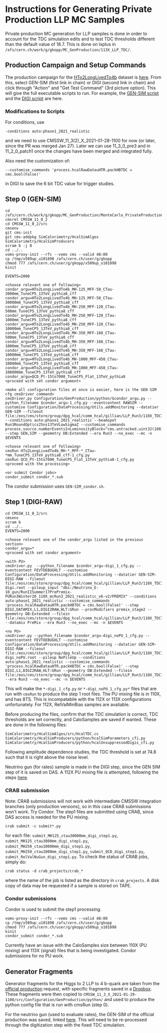 # Instructions for Generating Private Production LLP MC Samples
Private production MC generation for LLP samples is done in order to account for the TDC simulation edits and to test TDC thresholds different than the default value of 18.7. This is done on lxplus in `/afs/cern.ch/work/g/gkopp/MC_GenProduction/113X_LLP_TDC/`.

## Production Campaign and Setup Commands
The production campaign for the [HTo2LongLivedTo4b](https://cmsweb.cern.ch/das/request?view=list&limit=50&instance=prod%2Fglobal&input=dataset+dataset%3D%2FHTo2LongLivedTo4b*%2F*%2F*) dataset is [here](https://cms-pdmv.cern.ch/mcm/requests?prepid=TSG-Run3Winter20DRPremixMiniAOD-00056&page=0&shown=127). From this, select GEN-SIM (first link in chain) or DIGI (second link in chain) and click through "Action" and "Get Test Command" (3rd picture option). This will give the full executable scripts to run. For example, the [GEN-SIM script](https://cms-pdmv.cern.ch/mcm/public/restapi/requests/get_test/HCA-Run3Winter20GS-00035) and the [DIGI script](https://cms-pdmv.cern.ch/mcm/public/restapi/requests/get_test/HCA-Run3Winter20DRPremixMiniAOD-00010) are here. 

### Modifications to Scripts
For conditions, use
```
-conditions auto:phase1_2021_realistic
```
and we need to use CMSSW_11_3(2)_X_2021-01-28-1100 for now (or later, since the PR was merged Jan 27). Later we can use 11_3_0_pre3 and in 11_2_0_patch1 once the changes have been merged and integrated fully.

Also need the customization of:
```
--customise_commands 'process.hcalRawDatauHTR.packHBTDC = cms.bool(False)'
```
in DIGI to save the 6 bit TDC value for trigger studies.

## Step 0 (GEN-SIM)
```
cd /afs/cern.ch/work/g/gkopp/MC_GenProduction/MonteCarlo_PrivateProduction/LLP_TDC
cmsrel CMSSW_11_0_2
cd CMSSW_11_0_2/src
cmsenv
git cms-init
git cms-addpkg SimCalorimetry/HcalSimAlgos SimCalorimetry/HcalSimProducers
scram b -j 8
cd ../..
voms-proxy-init --rfc --voms cms --valid 48:00
cp /tmp/x509up_u101898 /afs/cern.ch/user/g/gkopp
chmod 777 /afs/cern.ch/user/g/gkopp/x509up_u101898
kinit

EVENTS=2000

<choose relevant one of following>
condor_argu=HTo2LongLivedTo4b_MH-125_MFF-50_CTau-3000mm_TuneCP5_13TeV_pythia8_cff
condor_argu=HTo2LongLivedTo4b_MH-125_MFF-50_CTau-30000mm_TuneCP5_13TeV_pythia8_cff
condor_argu=HTo2LongLivedTo4b_MH-250_MFF-120_CTau-500mm_TuneCP5_13TeV_pythia8_cff
condor_argu=HTo2LongLivedTo4b_MH-250_MFF-120_CTau-1000mm_TuneCP5_13TeV_pythia8_cff
condor_argu=HTo2LongLivedTo4b_MH-250_MFF-120_CTau-10000mm_TuneCP5_13TeV_pythia8_cff
condor_argu=HTo2LongLivedTo4b_MH-350_MFF-160_CTau-500mm_TuneCP5_13TeV_pythia8_cff
condor_argu=HTo2LongLivedTo4b_MH-350_MFF-160_CTau-1000mm_TuneCP5_13TeV_pythia8_cff
condor_argu=HTo2LongLivedTo4b_MH-350_MFF-160_CTau-10000mm_TuneCP5_13TeV_pythia8_cff
condor_argu=HTo2LongLivedTo4b_MH-1000_MFF-450_CTau-10000mm_TuneCP5_13TeV_pythia8_cff
condor_argu=HTo2LongLivedTo4b_MH-1000_MFF-450_CTau-100000mm_TuneCP5_13TeV_pythia8_cff
condor_argu=QCD_Pt-15to7000_TuneCP5_Flat_13TeV_pythia8        
<proceed with set condor argument>

<make all configuration files at once is easier, here is the GEN SIM cfg cmsDriver command>
cmsDriver.py Configuration/GenProduction/python/$condor_argu.py --python_filename $condor_argu-1_cfg.py --eventcontent RAWSIM --customise Configuration/DataProcessing/Utils.addMonitoring --datatier GEN-SIM --fileout file:/eos/cms/store/group/dpg_hcal/comm_hcal/gillian/LLP_Run3/110X_TDC74pt8/$condor_argu.root --conditions auto:phase1_2021_realistic --beamspot Run3RoundOptics25ns13TeVLowSigmaZ --customise_commands process.source.numberEventsInLuminosityBlock="cms.untracked.uint32(100)" --step GEN,SIM --geometry DB:Extended --era Run3 --no_exec --mc -n $EVENTS

<choose relevant one of following>
cmsRun HTo2LongLivedTo4b_MH-*_MFF-*_CTau-*mm_TuneCP5_13TeV_pythia8_cff-1_cfg.py
cmsRun QCD_Pt-15to7000_TuneCP5_Flat_13TeV_pythia8-1_cfg.py
<proceed with the processing>

<or submit Condor jobs>
condor_submit condor_*.sub
```
The condor submission uses `GEN-SIM_condor.sh`.

## Step 1 (DIGI-RAW)
```
cd CMSSW_11_0_2/src
cmsenv
scram b
cd ../..
EVENTS=2000

<choose relevant one of the condor_argu listed in the previous section>
condor_argu=*
<proceed with set condor argument>

<with PU>
cmsDriver.py  --python_filename $condor_argu-digi_1_cfg.py --eventcontent FEVTDEBUGHLT --customise Configuration/DataProcessing/Utils.addMonitoring --datatier GEN-SIM-DIGI-RAW --fileout file:/eos/cms/store/group/dpg_hcal/comm_hcal/gillian/LLP_Run3/110X_TDC74pt8/$condor_argu-digi.root --pileup_input "dbs:/Neutrino_E-10_gun/RunIISummer17PrePremix-PURun3Winter20_110X_mcRun3_2021_realistic_v6-v2/PREMIX" --conditions auto:phase1_2021_realistic --customise_commands 'process.hcalRawDatauHTR.packHBTDC = cms.bool(False)' --step DIGI,DATAMIX,L1,DIGI2RAW,HLT:GRun --procModifiers premix_stage2 --geometry DB:Extended --filein file:/eos/cms/store/group/dpg_hcal/comm_hcal/gillian/LLP_Run3/110X_TDC74pt8/$condor_argu.root --datamix PreMix --era Run3 --no_exec --mc -n $EVENTS

<no PU>
cmsDriver.py --python_filename $condor_argu-digi_noPU_1_cfg.py --eventcontent FEVTDEBUGHLT --customise Configuration/DataProcessing/Utils.addMonitoring --datatier GEN-SIM-DIGI-RAW --fileout file:/eos/cms/store/group/dpg_hcal/comm_hcal/gillian/LLP_Run3/110X_TDC74pt8/$condor_argu-digi_noPU.root --pileup NoPileUp --conditions auto:phase1_2021_realistic --customise_commands 'process.hcalRawDatauHTR.packHBTDC = cms.bool(False)' --step DIGI,L1,DIGI2RAW,HLT:GRun --geometry DB:Extended --filein file:/eos/cms/store/group/dpg_hcal/comm_hcal/gillian/LLP_Run3/110X_TDC74pt8/$condor_argu.root --era Run3 --no_exec --mc -n $EVENTS
```
This will make the `*-digi_1_cfg.py` or `*-digi_noPU_1_cfg.py*` files that are run with `cmsRun` to produce the step 1 root files. The PU mixing file is in 110X, and has 8TS. This is incompatabile with the 112X or 113X configurations unfortunately. For 112X, RelValMinBias samples are avaliable. 

Before producing the files, confirm that the TDC simulation is correct, TDC thresholds are set correctly, and CaloSamples are saved if wanted. These are done in the following files:
```
SimCalorimetry/HcalSimAlgos/src/HcalTDC.cc
SimCalorimetry/HcalSimProducers/python/hcalSimParameters_cfi.py
SimCalorimetry/HcalSimProducers/python/hcalUnsuppressedDigis_cfi.py
```
Following amplitude dependence studies, the TDC threshold is set at 74.8 such that it is right above the noise level. 

Neutrino gun (for rates) sample is made in the DIGI step, since the GEN SIM step of it is saved on DAS. A 112X PU mixing file is attempted, following the steps [here](https://cms-pdmv.cern.ch/mcm/public/restapi/requests/get_test/PPD-RunIISummer17PrePremix-00020).

### CRAB submission
Note: CRAB submissions will not work with intermediate CMSSW integration branches (only production versions), so in this case CRAB submissions won't work. Try Condor.
The step1 files are submitted using CRAB, since DAS access is needed for the PU mixing.
```
crab submit -c submit*.py
```
for each file: `submit_MH125_ctau30000mm_digi_step1.py`, `submit_MH125_ctau3000mm_digi_step1.py`, `submit_MH250_ctau10000mm_digi_step1.py`, `submit_MH250_ctau1000mm_digi_step1.py`, `submit_QCD_digi_step1.py`, `submit_RelValNuGun_digi_step1.py`. To check the status of CRAB jobs, simply do:
```
crab status -d crab_projects/crab_*
```
where the name of the job is listed as the directory in `crab_projects`. A disk copy of data may be requested if a sample is stored on TAPE.

### Condor submissions
Condor is used to submit the step1 processing.
```
voms-proxy-init --rfc --voms cms --valid 48:00
cp /tmp/x509up_u101898 /afs/cern.ch/user/g/gkopp
chmod 777 /afs/cern.ch/user/g/gkopp/x509up_u101898
kinit
condor_submit condor_*.sub
```
Currently have an issue with the CaloSamples size between 110X (PU mixing) and 113X (signal) files that is being investigated. Condor submissions for no PU work.

## Generator Fragments
Generator fragments for the Higgs to 2 LLP to 4 b-quark are taken from the [official production](https://docs.google.com/spreadsheets/d/1D86SiuXDJBG0q_ObOuCRaCJA8EGp-lbjduKBwNYcz1I/edit#gid=0) request, with specific fragments saved in a [Dropbox](https://www.dropbox.com/sh/9qdwdkplf8kls5j/AAB88P-2_b7om0EUaQHcJYeXa?dl=0&lst=). These fragments were then copied to `CMSSW_11_3_X_2021-01-29-1100/src/Configuration/GenProduction/python/` and used to produce the python config file that is run with cmsRun (step 0).

For the neutrino gun (used to evaluate rates), the GEN-SIM of the official production was saved, linked [here](https://cmsweb.cern.ch/das/request?view=list&limit=50&instance=prod%2Fglobal&input=dataset%3D%2FRelValNuGun%2FCMSSW_11_2*%2F*). This will need to be re-processed through the digitization step with the fixed TDC simulation.